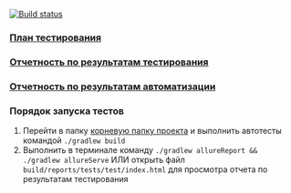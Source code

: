 [![Build status](https://ci.appveyor.com/api/projects/status/jxda1fujx0w16vkk?svg=true)](https://ci.appveyor.com/project/k-emiko/aqa-diploma)

### [План тестирования](https://github.com/k-emiko/aqa-diploma/blob/master/reporting/Plan.md)


### [Отчетность по результатам тестирования](https://github.com/k-emiko/aqa-diploma/blob/master/reporting/Report.md)

### [Отчетность по результатам автоматизации](https://github.com/k-emiko/aqa-diploma/blob/master/reporting/Summary.md)

### Порядок запуска тестов

1. Перейти в папку [корневую папку проекта](https://github.com/k-emiko/aqa-diploma/tree/master/) и выполнить автотесты командой `./gradlew build`
1. Выполнить в терминале команду `./gradlew allureReport && ./gradlew allureServe` ИЛИ открыть файл `build/reports/tests/test/index.html` для просмотра отчета по результатам тестирования
